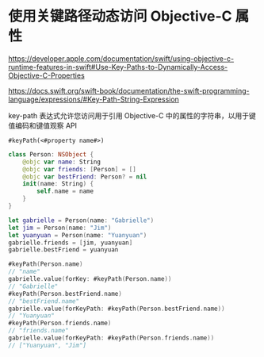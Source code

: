 # 使用关键路径动态访问 Objective-C 属性

<https://developer.apple.com/documentation/swift/using-objective-c-runtime-features-in-swift#Use-Key-Paths-to-Dynamically-Access-Objective-C-Properties>

https://docs.swift.org/swift-book/documentation/the-swift-programming-language/expressions/#Key-Path-String-Expression

key-path 表达式允许您访问用于引用 Objective-C 中的属性的字符串，以用于键值编码和键值观察 API

```
#keyPath(<#property name#>)
```

```swift
class Person: NSObject {
    @objc var name: String
    @objc var friends: [Person] = []
    @objc var bestFriend: Person? = nil
    init(name: String) {
        self.name = name
    }
}

let gabrielle = Person(name: "Gabrielle")
let jim = Person(name: "Jim")
let yuanyuan = Person(name: "Yuanyuan")
gabrielle.friends = [jim, yuanyuan]
gabrielle.bestFriend = yuanyuan

#keyPath(Person.name)
// "name"
gabrielle.value(forKey: #keyPath(Person.name))
// "Gabrielle"
#keyPath(Person.bestFriend.name)
// "bestFriend.name"
gabrielle.value(forKeyPath: #keyPath(Person.bestFriend.name))
// "Yuanyuan"
#keyPath(Person.friends.name)
// "friends.name"
gabrielle.value(forKeyPath: #keyPath(Person.friends.name))
// ["Yuanyuan", "Jim"]
```
